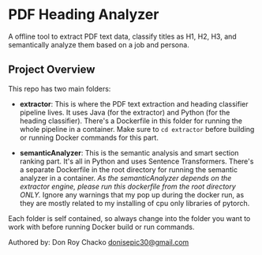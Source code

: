 # PDF Heading Analyzer 

A offline tool to extract PDF text data, classify titles as H1, H2, H3, and semantically analyze them based on a job and persona.

## Project Overview

This repo has two main folders:

- **extractor**: This is where the PDF text extraction and heading classifier pipeline lives. It uses Java (for the extractor) and Python (for the heading classifier). There's a Dockerfile in this folder for running the whole pipeline in a container. Make sure to `cd extractor` before building or running Docker commands for this part.

- **semanticAnalyzer**: This is the semantic analysis and smart section ranking part. It's all in Python and uses Sentence Transformers. There's a separate Dockerfile in the root directory for running the semantic analyzer in a container. *As the semanticAnalyzer depends on the extractor engine, please run this dockerfile from the root directory ONLY.* Ignore any warnings that my pop up during the docker run, as they are mostly related to my installing of cpu only libraries of pytorch. 

Each folder is self contained, so always change into the folder you want to work with before running Docker build or run commands.

Authored by: Don Roy Chacko <donisepic30@gmail.com>